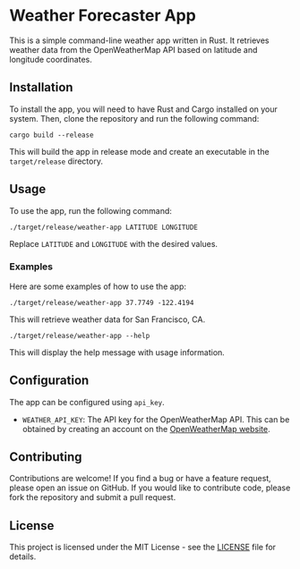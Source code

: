 # Weather Forecaster App

This is a simple command-line weather app written in Rust. It retrieves weather data from the OpenWeatherMap API based on latitude and longitude coordinates.

## Installation

To install the app, you will need to have Rust and Cargo installed on your system. Then, clone the repository and run the following command:

```
cargo build --release
```

This will build the app in release mode and create an executable in the `target/release` directory.

## Usage

To use the app, run the following command:

```
./target/release/weather-app LATITUDE LONGITUDE
```

Replace `LATITUDE` and `LONGITUDE` with the desired values.


### Examples

Here are some examples of how to use the app:

```
./target/release/weather-app 37.7749 -122.4194
```

This will retrieve weather data for San Francisco, CA.

```
./target/release/weather-app --help
```

This will display the help message with usage information.

## Configuration

The app can be configured using `api_key`.

- `WEATHER_API_KEY`: The API key for the OpenWeatherMap API. This can be obtained by creating an account on the [OpenWeatherMap website](https://openweathermap.org/).

## Contributing

Contributions are welcome! If you find a bug or have a feature request, please open an issue on GitHub. If you would like to contribute code, please fork the repository and submit a pull request.

## License

This project is licensed under the MIT License - see the [LICENSE](LICENSE) file for details.
